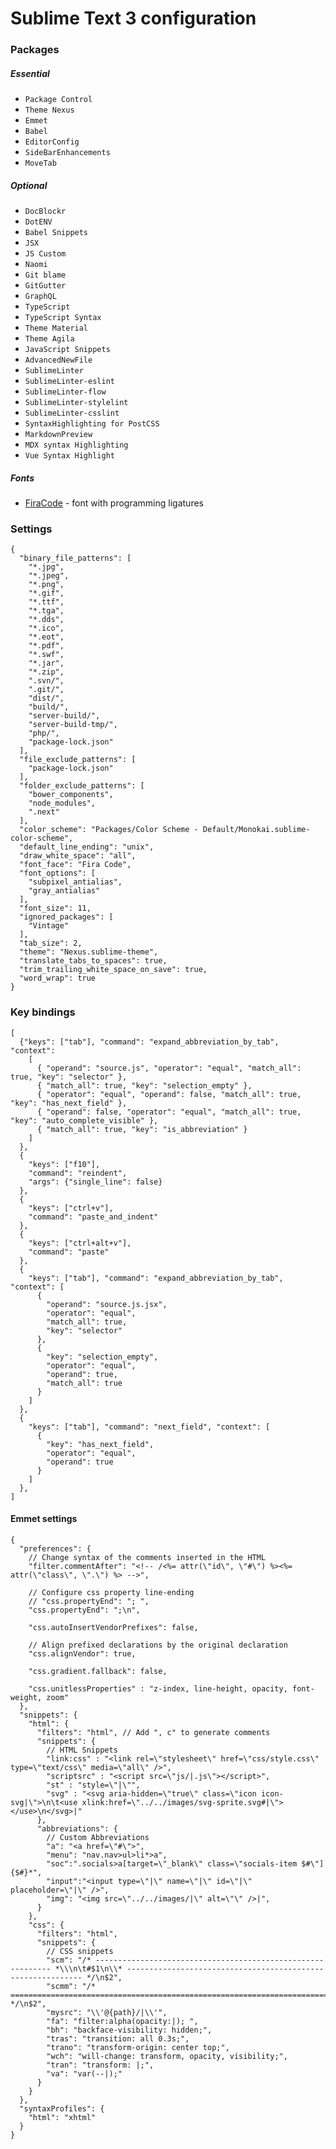 # Sublime Text 3 configuration

### Packages

##### Essential
* `Package Control`
* `Theme Nexus`
* `Emmet`
* `Babel`
* `EditorConfig`
* `SideBarEnhancements`
* `MoveTab`

##### Optional
* `DocBlockr`
* `DotENV`
* `Babel Snippets`
* `JSX`
* `JS Custom`
* `Naomi`
* `Git blame`
* `GitGutter`
* `GraphQL`
* `TypeScript`
* `TypeScript Syntax`
* `Theme Material`
* `Theme Agila`
* `JavaScript Snippets`
* `AdvancedNewFile`
* `SublimeLinter`
* `SublimeLinter-eslint`
* `SublimeLinter-flow`
* `SublimeLinter-stylelint`
* `SublimeLinter-csslint`
* `SyntaxHighlighting for PostCSS`
* `MarkdownPreview`
* `MDX syntax Highlighting`
* `Vue Syntax Highlight`

##### Fonts
* [FiraCode](https://github.com/tonsky/FiraCode) - font with programming ligatures


### Settings

```
{
  "binary_file_patterns": [
    "*.jpg",
    "*.jpeg",
    "*.png",
    "*.gif",
    "*.ttf",
    "*.tga",
    "*.dds",
    "*.ico",
    "*.eot",
    "*.pdf",
    "*.swf",
    "*.jar",
    "*.zip",
    ".svn/",
    ".git/",
    "dist/",
    "build/",
    "server-build/",
    "server-build-tmp/",
    "php/",
    "package-lock.json"
  ],
  "file_exclude_patterns": [
    "package-lock.json"
  ],
  "folder_exclude_patterns": [
    "bower_components",
    "node_modules",
    ".next"
  ],
  "color_scheme": "Packages/Color Scheme - Default/Monokai.sublime-color-scheme",
  "default_line_ending": "unix",
  "draw_white_space": "all",
  "font_face": "Fira Code",
  "font_options": [
    "subpixel_antialias",
    "gray_antialias"
  ],
  "font_size": 11,
  "ignored_packages": [
    "Vintage"
  ],
  "tab_size": 2,
  "theme": "Nexus.sublime-theme",
  "translate_tabs_to_spaces": true,
  "trim_trailing_white_space_on_save": true,
  "word_wrap": true
}
```

### Key bindings

```
[
  {"keys": ["tab"], "command": "expand_abbreviation_by_tab", "context":
    [
      { "operand": "source.js", "operator": "equal", "match_all": true, "key": "selector" },
      { "match_all": true, "key": "selection_empty" },
      { "operator": "equal", "operand": false, "match_all": true, "key": "has_next_field" },
      { "operand": false, "operator": "equal", "match_all": true, "key": "auto_complete_visible" },
      { "match_all": true, "key": "is_abbreviation" }
    ]
  },
  {
    "keys": ["f10"],
    "command": "reindent",
    "args": {"single_line": false}
  },
  {
    "keys": ["ctrl+v"],
    "command": "paste_and_indent"
  },
  {
    "keys": ["ctrl+alt+v"],
    "command": "paste"
  },
  {
    "keys": ["tab"], "command": "expand_abbreviation_by_tab", "context": [
      {
        "operand": "source.js.jsx",
        "operator": "equal",
        "match_all": true,
        "key": "selector"
      },
      {
        "key": "selection_empty",
        "operator": "equal",
        "operand": true,
        "match_all": true
      }
    ]
  },
  {
    "keys": ["tab"], "command": "next_field", "context": [
      {
        "key": "has_next_field",
        "operator": "equal",
        "operand": true
      }
    ]
  },
]
```

#### Emmet settings

```
{
  "preferences": {
    // Change syntax of the comments inserted in the HTML
    "filter.commentAfter": "<!-- /<%= attr(\"id\", \"#\") %><%= attr(\"class\", \".\") %> -->",

    // Configure css property line-ending
    // "css.propertyEnd": "; ",
    "css.propertyEnd": ";\n",

    "css.autoInsertVendorPrefixes": false,

    // Align prefixed declarations by the original declaration
    "css.alignVendor": true,

    "css.gradient.fallback": false,

    "css.unitlessProperties" : "z-index, line-height, opacity, font-weight, zoom"
  },
  "snippets": {
    "html": {
      "filters": "html", // Add ", c" to generate comments
      "snippets": {
        // HTML Snippets
        "link:css" : "<link rel=\"stylesheet\" href=\"css/style.css\" type=\"text/css\" media=\"all\" />",
        "scriptsrc" : "<script src=\"js/|.js\"></script>",
        "st" : "style=\"|\"",
        "svg" : "<svg aria-hidden=\"true\" class=\"icon icon-svg|\">\n\t<use xlink:href=\"../../images/svg-sprite.svg#|\"></use>\n</svg>|"
      },
      "abbreviations": {
        // Custom Abbreviations
        "a": "<a href=\"#\">",
        "menu": "nav.nav>ul>li*>a",
        "soc":".socials>a[target=\"_blank\" class=\"socials-item $#\"]{$#}*",
        "input":"<input type=\"|\" name=\"|\" id=\"|\" placeholder=\"|\" />",
        "img": "<img src=\"../../images/|\" alt=\"\" />|",
      }
    },
    "css": {
      "filters": "html",
      "snippets": {
        // CSS snippets
        "scm": "/* ------------------------------------------------------------ *\\\n\t#$1\n\\* ------------------------------------------------------------ */\n$2",
        "scmm": "/* ==========================================================================\n\t#$1\n========================================================================== */\n$2",
        "mysrc": "\\'@{path}/|\\'",
        "fa": "filter:alpha(opacity:|); ",
        "bh": "backface-visibility: hidden;",
        "tras": "transition: all 0.3s;",
        "trano": "transform-origin: center top;",
        "wch": "will-change: transform, opacity, visibility;",
        "tran": "transform: |;",
        "va": "var(--|);"
      }
    }
  },
  "syntaxProfiles": {
    "html": "xhtml"
  }
}
```
